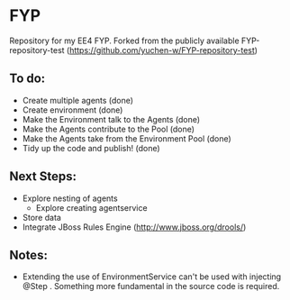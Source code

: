 # FYP
Repository for my EE4 FYP. Forked from the publicly available FYP-repository-test (https://github.com/yuchen-w/FYP-repository-test)

## To do: 
- Create multiple agents (done)
- Create environment (done)
- Make the Environment talk to the Agents (done)
- Make the Agents contribute to the Pool (done)
- Make the Agents take from the Environment Pool (done)
- Tidy up the code and publish! (done)

## Next Steps:
- Explore nesting of agents
  - Explore creating agentservice
- Store data
- Integrate JBoss Rules Engine (http://www.jboss.org/drools/)

## Notes:
- Extending the use of EnvironmentService can't be used with injecting @Step . Something more fundamental in the source code is required.
